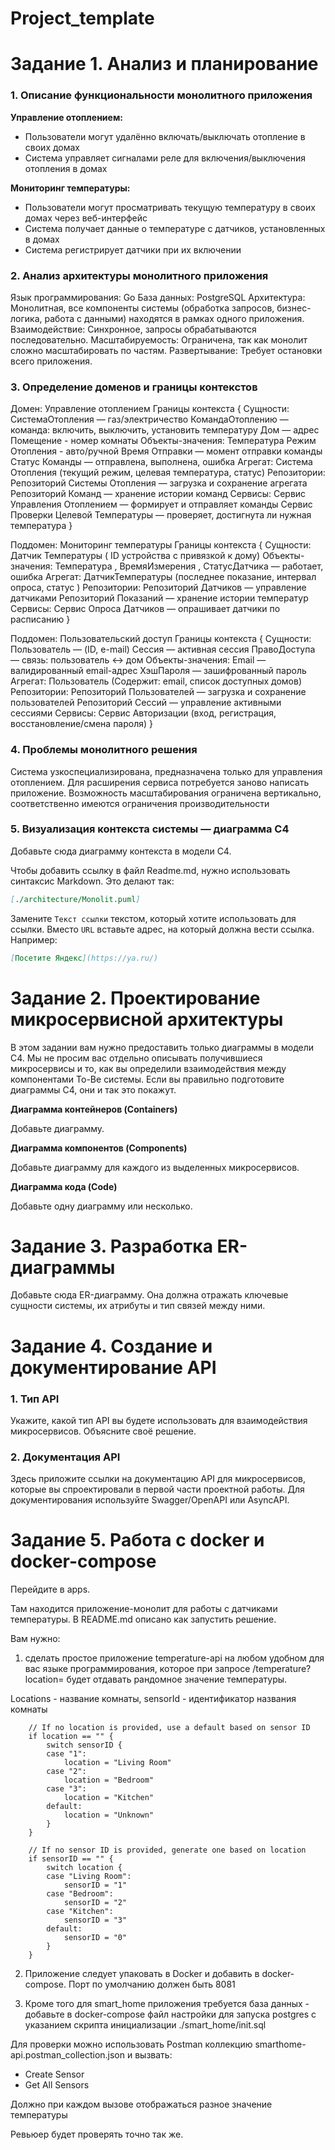 # Project_template



# Задание 1. Анализ и планирование

### 1. Описание функциональности монолитного приложения

**Управление отоплением:**

- Пользователи могут удалённо включать/выключать отопление в своих домах
- Система управляет сигналами реле для включения/выключения отопления в домах

**Мониторинг температуры:**

- Пользователи могут просматривать текущую температуру в своих домах через веб-интерфейс
- Система получает данные о температуре с датчиков, установленных в домах
- Система регистрирует датчики при их включении


### 2. Анализ архитектуры монолитного приложения

Язык программирования: Go
База данных: PostgreSQL
Архитектура: Монолитная, все компоненты системы (обработка запросов, бизнес-логика, работа с данными) находятся в рамках одного приложения.
Взаимодействие: Синхронное, запросы обрабатываются последовательно.
Масштабируемость: Ограничена, так как монолит сложно масштабировать по частям.
Развертывание: Требует остановки всего приложения.

### 3. Определение доменов и границы контекстов

Домен: Управление отоплением
Границы контекста {
Сущности:
СистемаОтопления — газ/электричество
КомандаОтоплению — команда: включить, выключить, установить температуру
Дом — адрес
Помещение - номер комнаты
Объекты-значения:
Температура
Режим Отопления - авто/ручной
Время Отправки — момент отправки команды
Статус Команды — отправлена, выполнена, ошибка
Агрегат: Система Отопления (текущий режим, целевая температура, статус)
Репозитории:
Репозиторий Системы Отопления — загрузка и сохранение агрегата
Репозиторий Команд — хранение истории команд
Сервисы:
Сервис Управления Отоплением — формирует и отправляет команды
Сервис Проверки Целевой Температуры — проверяет, достигнута ли нужная температура
}

Поддомен: Мониторинг температуры
Границы контекста {
Сущности:
Датчик Температуры ( ID устройства с привязкой к дому)
Объекты-значения: Температура , ВремяИзмерения , СтатусДатчика — работает, ошибка
Агрегат:
ДатчикТемпературы (последнее показание, интервал опроса, статус )
Репозитории:
Репозиторий Датчиков — управление датчиками
Репозиторий Показаний — хранение истории температур
Сервисы:
Сервис Опроса Датчиков — опрашивает датчики по расписанию
}

Поддомен: Пользовательский доступ
Границы контекста {
Сущности:
Пользователь — (ID, e-mail)
Сессия — активная сессия
ПравоДоступа — связь: пользователь ↔ дом
Объекты-значения:
Email — валидированный email-адрес
ХэшПароля — зашифрованный пароль
Агрегат: Пользователь (Содержит: email, список доступных домов)
Репозитории:
Репозиторий Пользователей — загрузка и сохранение пользователей
Репозиторий Сессий — управление активными сессиями
Сервисы:
Сервис Авторизации (вход, регистрация, восстановление/смена пароля)
}

### **4. Проблемы монолитного решения**

Система узкоспециализирована, предназначена только для управления отоплением. Для расширения сервиса потребуется заново написать приложение.
Возможность масштабирования ограничена вертикально, соответственно имеются ограничения производительности


### 5. Визуализация контекста системы — диаграмма С4

Добавьте сюда диаграмму контекста в модели C4.

Чтобы добавить ссылку в файл Readme.md, нужно использовать синтаксис Markdown. Это делают так:

```markdown
[./architecture/Monolit.puml]
```

Замените `Текст ссылки` текстом, который хотите использовать для ссылки. Вместо `URL` вставьте адрес, на который должна вести ссылка. Например:

```markdown
[Посетите Яндекс](https://ya.ru/)
```

# Задание 2. Проектирование микросервисной архитектуры

В этом задании вам нужно предоставить только диаграммы в модели C4. Мы не просим вас отдельно описывать получившиеся микросервисы и то, как вы определили взаимодействия между компонентами To-Be системы. Если вы правильно подготовите диаграммы C4, они и так это покажут.

**Диаграмма контейнеров (Containers)**

Добавьте диаграмму.

**Диаграмма компонентов (Components)**

Добавьте диаграмму для каждого из выделенных микросервисов.

**Диаграмма кода (Code)**

Добавьте одну диаграмму или несколько.

# Задание 3. Разработка ER-диаграммы

Добавьте сюда ER-диаграмму. Она должна отражать ключевые сущности системы, их атрибуты и тип связей между ними.

# Задание 4. Создание и документирование API

### 1. Тип API

Укажите, какой тип API вы будете использовать для взаимодействия микросервисов. Объясните своё решение.

### 2. Документация API

Здесь приложите ссылки на документацию API для микросервисов, которые вы спроектировали в первой части проектной работы. Для документирования используйте Swagger/OpenAPI или AsyncAPI.

# Задание 5. Работа с docker и docker-compose

Перейдите в apps.

Там находится приложение-монолит для работы с датчиками температуры. 
В README.md описано как запустить решение.

Вам нужно:

1) сделать простое приложение temperature-api на любом удобном для вас языке программирования, 
которое при запросе /temperature?location= будет отдавать рандомное значение температуры.

Locations - название комнаты, sensorId - идентификатор названия комнаты

```
	// If no location is provided, use a default based on sensor ID
	if location == "" {
		switch sensorID {
		case "1":
			location = "Living Room"
		case "2":
			location = "Bedroom"
		case "3":
			location = "Kitchen"
		default:
			location = "Unknown"
		}
	}

	// If no sensor ID is provided, generate one based on location
	if sensorID == "" {
		switch location {
		case "Living Room":
			sensorID = "1"
		case "Bedroom":
			sensorID = "2"
		case "Kitchen":
			sensorID = "3"
		default:
			sensorID = "0"
		}
	}
```

2) Приложение следует упаковать в Docker и добавить в docker-compose. Порт по умолчанию должен быть 8081

3) Кроме того для smart_home приложения требуется база данных - добавьте в docker-compose файл настройки для запуска postgres с указанием скрипта инициализации ./smart_home/init.sql

Для проверки можно использовать Postman коллекцию smarthome-api.postman_collection.json и вызвать:

- Create Sensor
- Get All Sensors

Должно при каждом вызове отображаться разное значение температуры

Ревьюер будет проверять точно так же.


